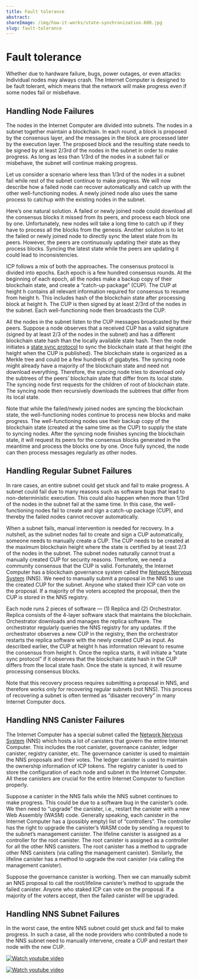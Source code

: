 ```yaml
---
title: Fault tolerance
abstract: 
shareImage: /img/how-it-works/state-synchronization.600.jpg
slug: fault-tolerance
---
```


# Fault tolerance


Whether due to hardware failure, bugs, power outages, or even attacks: Individual nodes may always crash. The Internet Computer is designed to be fault tolerant, which means that the network will make progress even if some nodes fail or misbehave. 

## Handling Node Failures
The nodes in the Internet Computer are divided into subnets. The nodes in a subnet together maintain a blockchain. In each round, a block is proposed by the consensus layer, and the messages in the block are processed later by the execution layer. The proposed block and the resulting state needs to be signed by at least 2/3rd of the nodes in the subnet in order to make progress. As long as less than 1/3rd of the nodes in a subnet fail or misbehave, the subnet will continue making progress. 

Let us consider a scenario where less than 1/3rd of the nodes in a subnet fail while rest of the subnet continue to make progress. We will now describe how a failed node can recover automatically and catch up with the other well-functioning nodes. A newly joined node also uses the same process to catchup with the existing nodes in the subnet. 

Here’s one natural solution. A failed or newly joined node could download all the consensus blocks it missed from its peers, and process each block one by one. Unfortunately, new nodes will take a long time to catch up if they have to process all the blocks from the genesis. Another solution is to let the failed or newly joined node to directly sync the latest state from its peers. However, the peers are continuously updating their state as they process blocks. Syncing the latest state while the peers are updating it could lead to inconsistencies. 

ICP follows a mix of both the approaches. The consensus protocol is divided into epochs. Each epoch is a few hundred consensus rounds. At the beginning of each epoch, all the nodes make a backup copy of their blockchain state, and create a “catch-up package” (CUP). The CUP at height h contains all relevant information required for consensus to resume from height h. This includes hash of the blockchain state after processing block at height h. The CUP is then signed by at least 2/3rd of the nodes in the subnet. Each well-functioning node then broadcasts the CUP. 

All the nodes in the subnet listen to the CUP messages broadcasted by their peers. Suppose a node observes that a received CUP has a valid signature (signed by at least 2/3 of the nodes in the subnet) and has a different blockchain state hash than the locally available state hash. Then the node initiates a  [state sync protocol](https://www.youtube.com/watch?v=WaNJINjGleg) to sync the blockchain state at that height (the height when the CUP is published). The blockchain state is organized as a Merkle tree and could be a few hundreds of gigabytes. The syncing node might already have a majority of the blockchain state and need not download everything. Therefore, the syncing node tries to download only the subtrees of the peers’ blockchain state that differ from its local state. The syncing node first requests for the children of root of blockchain state. The syncing node then recursively downloads the subtrees that differ from its local state. 

Note that while the failed/newly joined nodes are syncing the blockchain state, the well-functioning nodes continue to process new blocks and make progress. The well-functioning nodes use their backup copy of the blockchain state (created at the same time as the CUP) to supply the state to syncing nodes. After the syncing node finishes syncing the blockchain state, it will request its peers for the consensus blocks generated in the meantime and process the blocks one by one. Once fully synced, the node can then process messages regularly as other nodes. 

## Handling Regular Subnet Failures
In rare cases, an entire subnet could get stuck and fail to make progress. A subnet could fail due to many reasons such as software bugs that lead to non-deterministic execution. This could also happen when more than 1/3rd of the nodes in the subnet fail at the same time. In this case, the well-functioning nodes fail to create and sign a catch-up package (CUP), and thereby the failed nodes cannot recover automatically. 

When a subnet fails, manual intervention is needed for recovery. In a nutshell, as the subnet nodes fail to create and sign a CUP automatically, someone needs to manually create a CUP. The CUP needs to be created at the maximum blockchain height where the state is certified by at least 2/3 of the nodes in the subnet. The subnet nodes naturally cannot trust a manually created CUP for security reasons. Therefore, we need a community consensus that the CUP is valid. Fortunately, the Internet Computer has a blockchain governance system called the [Network Nervous System](https://internetcomputer.org/how-it-works/#Network-Nervous-System) (NNS). We need to manually submit a proposal in the NNS to use the created CUP for the subnet. Anyone who staked their ICP can vote on the proposal. If a majority of the voters accepted the proposal, then the CUP is stored in the NNS registry. 

Each node runs 2 pieces of software — (1) Replica and (2) Orchestrator. Replica consists of the 4-layer software stack that maintains the blockchain. Orchestrator downloads and manages the replica software. The orchestrator regularly queries the NNS registry for any updates. If the orchestrator observes a new CUP in the registry, then the orchestrator restarts the replica software with the newly created CUP as input. As described earlier, the CUP at height h has information relevant to resume the consensus from height h. Once the replica starts, it will initiate a “state sync protocol” if it observes that the blockchain state hash in the CUP differs from the local state hash. Once the state is synced, it will resume processing consensus blocks. 


Note that this recovery process requires submitting a proposal in NNS, and therefore works only for recovering regular subnets (not NNS). This process of recovering a subnet is often termed as “disaster recovery” in many Internet Computer docs. 

## Handling NNS Canister Failures
The Internet Computer has a special subnet called the [Network Nervous System](https://internetcomputer.org/how-it-works/#Network-Nervous-System) (NNS) which hosts a lot of canisters that govern the entire Internet Computer. This includes the root canister, governance canister, ledger canister, registry canister, etc. The governance canister is used to maintain the NNS proposals and their votes. The ledger canister is used to maintain the ownership information of ICP tokens. The registry canister is used to store the configuration of each node and subnet in the Internet Computer. All these canisters are crucial for the entire Internet Computer to function properly. 

Suppose a canister in the NNS fails while the NNS subnet continues to make progress. This could be due to a software bug in the canister’s code. We then need to “upgrade” the canister, i.e., restart the canister with a new Web Assembly (WASM) code. Generally speaking, each canister in the Internet Computer has a (possibly empty) list of “controllers”. The controller has the right to upgrade the canister’s WASM code by sending a request to the subnet’s management canister. The lifeline canister is assigned as a controller for the root canister. The root canister is assigned as a controller for all the other NNS canisters. The root canister has a method to upgrade other NNS canisters (via calling the management canister). Similarly, the lifeline canister has a method to upgrade the root canister (via calling the management canister). 

Suppose the governance canister is working. Then we can manually submit an NNS proposal to call the root/lifeline canister’s method to upgrade the failed canister. Anyone who staked ICP can vote on the proposal. If a majority of the voters accept, then the failed canister will be upgraded. 

## Handling NNS Subnet Failures
In the worst case, the entire NNS subnet could get stuck and fail to make progress. In such a case, all the node providers who contributed a node to the NNS subnet need to manually intervene, create a CUP and restart their node with the new CUP. 

[![Watch youtube video](https://i.ytimg.com/vi/H7HCqonSMFU/maxresdefault.jpg)](https://www.youtube.com/watch?v=H7HCqonSMFU)

[![Watch youtube video](https://i.ytimg.com/vi/WaNJINjGleg/maxresdefault.jpg)](https://www.youtube.com/watch?v=WaNJINjGleg)
